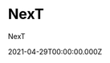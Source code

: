 ---
title: NexT
github: https://github.com/next-theme/hexo-theme-next
demo: https://theme-next.js.org/
license: GNU Affero General Public License version 3
author: NexT
author_link: ''
author_twitter: ''
date: 2021-04-29T00:00:00.000Z
ssg:
  - Hexo
cms: null
css: null
archetype: null
description: >-
  NexT is a high quality elegant Hexo theme. It is crafted from scratch with
  love. Elegant and powerful theme for Hexo.
draft: false
publish_date: '2020-04-05T03:43:31Z'
update_date: '2022-08-20T17:26:20Z'
github_star: 1607
github_fork: 302
---
